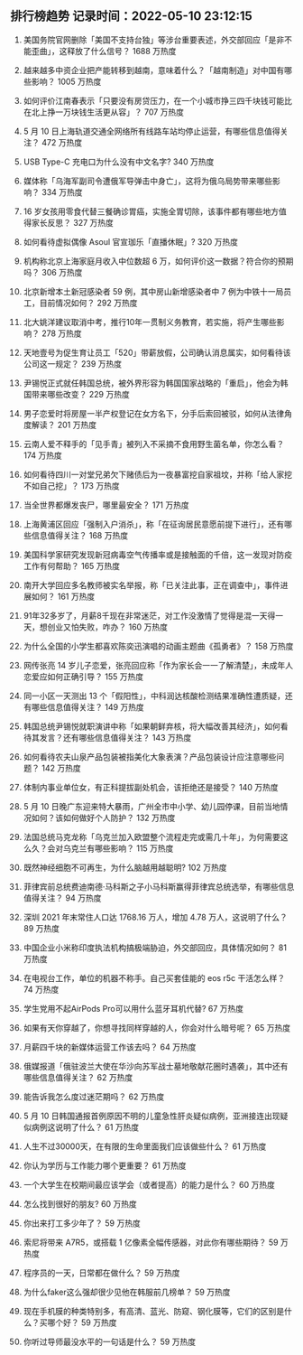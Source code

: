 
## 排行榜趋势 记录时间：2022-05-10 23:12:15
  
  1. 美国务院官网删除「美国不支持台独」等涉台重要表述，外交部回应「是非不能歪曲」，这释放了什么信号？ 1688 万热度
    
  2. 越来越多中资企业把产能转移到越南，意味着什么？「越南制造」对中国有哪些影响？ 1005 万热度
    
  3. 如何评价江南春表示「只要没有房贷压力，在一个小城市挣三四千块钱可能比在北上挣一万块钱生活更从容」？ 707 万热度
    
  4. 5 月 10 日上海轨道交通全网络所有线路车站均停止运营，有哪些信息值得关注？ 472 万热度
    
  5. USB Type-C 充电口为什么没有中文名字? 340 万热度
    
  6. 媒体称「乌海军副司令遭俄军导弹击中身亡」，这将为俄乌局势带来哪些影响？ 334 万热度
    
  7. 16 岁女孩用零食代替三餐确诊胃癌，实施全胃切除，该事件都有哪些地方值得家长反思？ 327 万热度
    
  8. 如何看待虚拟偶像 Asoul 官宣珈乐「直播休眠」? 320 万热度
    
  9. 机构称北京上海家庭月收入中位数超 6 万，如何评价这一数据？符合你的预期吗？ 306 万热度
    
  10. 北京新增本土新冠感染者 59 例，其中房山新增感染者中 7 例为中铁十一局员工，目前情况如何？ 292 万热度
    
  11. 北大姚洋建议取消中考，推行10年一贯制义务教育，若实施，将产生哪些影响？ 278 万热度
    
  12. 天地壹号为促生育让员工「520」带薪放假，公司确认消息属实，如何看待该公司这一规定？ 239 万热度
    
  13. 尹锡悦正式就任韩国总统，被外界形容为韩国国家战略的「重启」，他会为韩国带来哪些改变？ 229 万热度
    
  14. 男子恋爱时将房屋一半产权登记在女方名下，分手后索回被驳，如何从法律角度解读？ 201 万热度
    
  15. 云南人爱不释手的「见手青」被列入不采摘不食用野生菌名单，你怎么看？ 174 万热度
    
  16. 如何看待四川一对堂兄弟欠下赌债后为一夜暴富挖自家祖坟，并称「给人家挖不如自己挖」？ 173 万热度
    
  17. 当全世界都爆发丧尸，哪里最安全？ 171 万热度
    
  18. 上海黄浦区回应「强制入户消杀」，称「在征询居民意愿前提下进行」，还有哪些信息值得关注？ 168 万热度
    
  19. 美国科学家研究发现新冠病毒空气传播率或是接触面的千倍，这一发现对防疫工作有何帮助？ 165 万热度
    
  20. 南开大学回应多名教师被实名举报，称「已关注此事，正在调查中」，事件进展如何？ 161 万热度
    
  21. 91年32多岁了，月薪8千现在非常迷茫，对工作没激情了觉得是混一天得一天，想创业又怕失败，咋办？ 160 万热度
    
  22. 为什么全国的小学生都喜欢陈奕迅演唱的动画主题曲《孤勇者》？ 158 万热度
    
  23. 网传张亮 14 岁儿子恋爱，张亮回应称「作为家长会一一了解清楚」，未成年人恋爱应如何正确引导？ 155 万热度
    
  24. 同一小区一天测出 13 个「假阳性」，中科润达核酸检测结果准确性遭质疑，还有哪些信息值得关注？ 149 万热度
    
  25. 韩国总统尹锡悦就职演讲中称「如果朝鲜弃核，将大幅改善其经济」，如何看待其发言？还有哪些信息值得关注？ 143 万热度
    
  26. 如何看待农夫山泉产品包装被指美化大象表演？产品包装设计应注意哪些问题？ 142 万热度
    
  27. 体制内事业单位女，有正科提拔副处机会，该拒绝还是接受？ 140 万热度
    
  28. 5 月 10 日晚广东迎来特大暴雨，广州全市中小学、幼儿园停课，目前当地情况如何？该如何做好个人防护？ 132 万热度
    
  29. 法国总统马克龙称「乌克兰加入欧盟整个流程走完或需几十年」，为何需要这么久？会对乌克兰有哪些影响？ 115 万热度
    
  30. 既然神经细胞不可再生，为什么脑越用越聪明? 102 万热度
    
  31. 菲律宾前总统费迪南德·马科斯之子小马科斯赢得菲律宾总统选举，有哪些信息值得关注？ 94 万热度
    
  32. 深圳 2021 年末常住人口达 1768.16 万人，增加 4.78 万人，这说明了什么？ 89 万热度
    
  33. 中国企业小米称印度执法机构搞极端胁迫，外交部回应，具体情况如何？ 81 万热度
    
  34. 在电视台工作，单位的机器不称手。自己买套佳能的 eos r5c 干活怎么样？ 74 万热度
    
  35. 学生党用不起AirPods Pro可以用什么蓝牙耳机代替? 67 万热度
    
  36. 如果有天你穿越了，你想寻找同样穿越的人，你会对什么暗号呢？ 65 万热度
    
  37. 月薪四千块的新媒体运营工作该去吗？ 64 万热度
    
  38. 俄媒报道「俄驻波兰大使在华沙向苏军战士墓地敬献花圈时遇袭」，其中还有哪些信息值得关注？ 62 万热度
    
  39. 能告诉我怎么度过迷茫期吗？ 62 万热度
    
  40. 5 月 10 日韩国通报首例原因不明的儿童急性肝炎疑似病例，亚洲接连出现疑似病例这说明了什么？ 61 万热度
    
  41. 人生不过30000天，在有限的生命里面我们应该做些什么？ 61 万热度
    
  42. 你认为学历与工作能力哪个更重要？ 61 万热度
    
  43. 一个大学生在校期间最应该学会（或者提高）的能力是什么？ 60 万热度
    
  44. 怎么找到很好的朋友? 60 万热度
    
  45. 你出来打工多少年了？ 59 万热度
    
  46. 索尼将带来 A7R5，或搭载 1 亿像素全幅传感器，对此你有哪些期待？ 59 万热度
    
  47. 程序员的一天，日常都在做什么？ 59 万热度
    
  48. 为什么faker这么强却很少见他在韩服前几榜单？ 59 万热度
    
  49. 现在手机膜的种类特别多，有高清、蓝光、防窥、钢化膜等，它们的区别是什么？买哪个好？ 59 万热度
    
  50. 你听过导师最没水平的一句话是什么？ 59 万热度
    